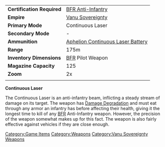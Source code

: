 |                            |                                                                                      |
| -------------------------- | ------------------------------------------------------------------------------------ |
| **Certification Required** | [BFR Anti-Infantry](BFR_Anti-Infantry.md)                                 |
| **Empire**                 | [Vanu Sovereignty](Vanu_Sovereignty.md)                                   |
| **Primary Mode**           | Continuous Laser                                                                     |
| **Secondary Mode**         | \-                                                                                   |
| **Ammunition**             | [Aphelion Continuous Laser Battery](Aphelion_Continuous_Laser_Battery.md) |
| **Range**                  | 175m                                                                                 |
| **Inventory Dimensions**   | [BFR](BFR.md) Pilot Weapon                                                |
| **Magazine Capacity**      | 125                                                                                  |
| **Zoom**                   | 2x                                                                                   |
|                            |                                                                                      |

**Continuous Laser**

The Continuous Laser is an anti-infantry beam, inflicting a steady
stream of damage on its target. The weapon has [Damage
Degradation](Damage_Degradation.md) and must eat through any
armor an infantry has before affecting their health, giving it the
longest time to kill of any [BFR](BFR.md) Anti-Infantry weapon.
However, the precision of the weapon somewhat makes up for this fact.
The weapon is also fairly effective against vehicles if they are close
enough.

[Category:Game Items](Category:Game_Items.md)
[Category:Weapons](Category:Weapons.md) [Category:Vanu
Sovereignty Weapons](Category:Vanu_Sovereignty_Weapons.md)
